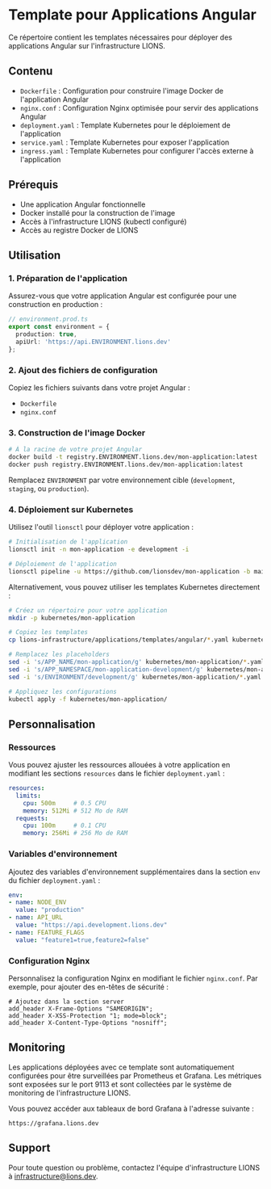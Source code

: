 # Template pour Applications Angular

Ce répertoire contient les templates nécessaires pour déployer des applications Angular sur l'infrastructure LIONS.

## Contenu

- `Dockerfile` : Configuration pour construire l'image Docker de l'application Angular
- `nginx.conf` : Configuration Nginx optimisée pour servir des applications Angular
- `deployment.yaml` : Template Kubernetes pour le déploiement de l'application
- `service.yaml` : Template Kubernetes pour exposer l'application
- `ingress.yaml` : Template Kubernetes pour configurer l'accès externe à l'application

## Prérequis

- Une application Angular fonctionnelle
- Docker installé pour la construction de l'image
- Accès à l'infrastructure LIONS (kubectl configuré)
- Accès au registre Docker de LIONS

## Utilisation

### 1. Préparation de l'application

Assurez-vous que votre application Angular est configurée pour une construction en production :

```typescript
// environment.prod.ts
export const environment = {
  production: true,
  apiUrl: 'https://api.ENVIRONMENT.lions.dev'
};
```

### 2. Ajout des fichiers de configuration

Copiez les fichiers suivants dans votre projet Angular :

- `Dockerfile`
- `nginx.conf`

### 3. Construction de l'image Docker

```bash
# À la racine de votre projet Angular
docker build -t registry.ENVIRONMENT.lions.dev/mon-application:latest .
docker push registry.ENVIRONMENT.lions.dev/mon-application:latest
```

Remplacez `ENVIRONMENT` par votre environnement cible (`development`, `staging`, ou `production`).

### 4. Déploiement sur Kubernetes

Utilisez l'outil `lionsctl` pour déployer votre application :

```bash
# Initialisation de l'application
lionsctl init -n mon-application -e development -i

# Déploiement de l'application
lionsctl pipeline -u https://github.com/lionsdev/mon-application -b main -e development -m admin@lions.dev
```

Alternativement, vous pouvez utiliser les templates Kubernetes directement :

```bash
# Créez un répertoire pour votre application
mkdir -p kubernetes/mon-application

# Copiez les templates
cp lions-infrastructure/applications/templates/angular/*.yaml kubernetes/mon-application/

# Remplacez les placeholders
sed -i 's/APP_NAME/mon-application/g' kubernetes/mon-application/*.yaml
sed -i 's/APP_NAMESPACE/mon-application-development/g' kubernetes/mon-application/*.yaml
sed -i 's/ENVIRONMENT/development/g' kubernetes/mon-application/*.yaml

# Appliquez les configurations
kubectl apply -f kubernetes/mon-application/
```

## Personnalisation

### Ressources

Vous pouvez ajuster les ressources allouées à votre application en modifiant les sections `resources` dans le fichier `deployment.yaml` :

```yaml
resources:
  limits:
    cpu: 500m     # 0.5 CPU
    memory: 512Mi # 512 Mo de RAM
  requests:
    cpu: 100m     # 0.1 CPU
    memory: 256Mi # 256 Mo de RAM
```

### Variables d'environnement

Ajoutez des variables d'environnement supplémentaires dans la section `env` du fichier `deployment.yaml` :

```yaml
env:
- name: NODE_ENV
  value: "production"
- name: API_URL
  value: "https://api.development.lions.dev"
- name: FEATURE_FLAGS
  value: "feature1=true,feature2=false"
```

### Configuration Nginx

Personnalisez la configuration Nginx en modifiant le fichier `nginx.conf`. Par exemple, pour ajouter des en-têtes de sécurité :

```nginx
# Ajoutez dans la section server
add_header X-Frame-Options "SAMEORIGIN";
add_header X-XSS-Protection "1; mode=block";
add_header X-Content-Type-Options "nosniff";
```

## Monitoring

Les applications déployées avec ce template sont automatiquement configurées pour être surveillées par Prometheus et Grafana. Les métriques sont exposées sur le port 9113 et sont collectées par le système de monitoring de l'infrastructure LIONS.

Vous pouvez accéder aux tableaux de bord Grafana à l'adresse suivante :
```
https://grafana.lions.dev
```

## Support

Pour toute question ou problème, contactez l'équipe d'infrastructure LIONS à infrastructure@lions.dev.
